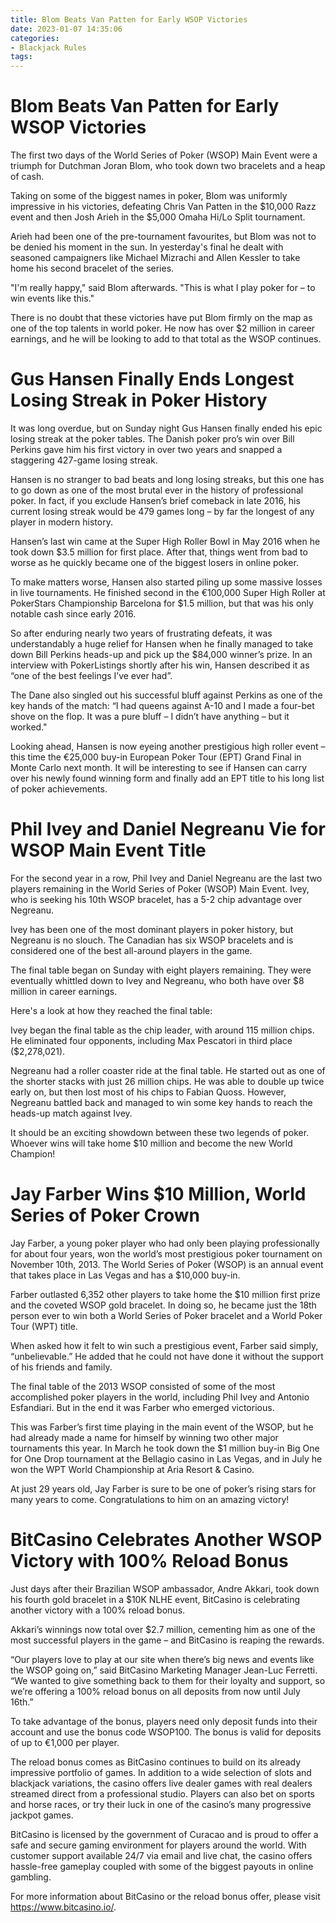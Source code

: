 ```yaml
---
title: Blom Beats Van Patten for Early WSOP Victories
date: 2023-01-07 14:35:06
categories:
- Blackjack Rules
tags:
---
```



#  Blom Beats Van Patten for Early WSOP Victories

The first two days of the World Series of Poker (WSOP) Main Event were a triumph for Dutchman Joran Blom, who took down two bracelets and a heap of cash.

Taking on some of the biggest names in poker, Blom was uniformly impressive in his victories, defeating Chris Van Patten in the $10,000 Razz event and then Josh Arieh in the $5,000 Omaha Hi/Lo Split tournament.

Arieh had been one of the pre-tournament favourites, but Blom was not to be denied his moment in the sun. In yesterday's final he dealt with seasoned campaigners like Michael Mizrachi and Allen Kessler to take home his second bracelet of the series.

"I'm really happy," said Blom afterwards. "This is what I play poker for – to win events like this."

There is no doubt that these victories have put Blom firmly on the map as one of the top talents in world poker. He now has over $2 million in career earnings, and he will be looking to add to that total as the WSOP continues.

#  Gus Hansen Finally Ends Longest Losing Streak in Poker History

It was long overdue, but on Sunday night Gus Hansen finally ended his epic losing streak at the poker tables. The Danish poker pro’s win over Bill Perkins gave him his first victory in over two years and snapped a staggering 427-game losing streak.

Hansen is no stranger to bad beats and long losing streaks, but this one has to go down as one of the most brutal ever in the history of professional poker. In fact, if you exclude Hansen’s brief comeback in late 2016, his current losing streak would be 479 games long – by far the longest of any player in modern history.

Hansen’s last win came at the Super High Roller Bowl in May 2016 when he took down $3.5 million for first place. After that, things went from bad to worse as he quickly became one of the biggest losers in online poker.

To make matters worse, Hansen also started piling up some massive losses in live tournaments. He finished second in the €100,000 Super High Roller at PokerStars Championship Barcelona for $1.5 million, but that was his only notable cash since early 2016.

So after enduring nearly two years of frustrating defeats, it was understandably a huge relief for Hansen when he finally managed to take down Bill Perkins heads-up and pick up the $84,000 winner’s prize. In an interview with PokerListings shortly after his win, Hansen described it as “one of the best feelings I’ve ever had”.

The Dane also singled out his successful bluff against Perkins as one of the key hands of the match: “I had queens against A-10 and I made a four-bet shove on the flop. It was a pure bluff – I didn’t have anything – but it worked."

Looking ahead, Hansen is now eyeing another prestigious high roller event – this time the €25,000 buy-in European Poker Tour (EPT) Grand Final in Monte Carlo next month. It will be interesting to see if Hansen can carry over his newly found winning form and finally add an EPT title to his long list of poker achievements.

#  Phil Ivey and Daniel Negreanu Vie for WSOP Main Event Title

For the second year in a row, Phil Ivey and Daniel Negreanu are the last two players remaining in the World Series of Poker (WSOP) Main Event. Ivey, who is seeking his 10th WSOP bracelet, has a 5-2 chip advantage over Negreanu.

Ivey has been one of the most dominant players in poker history, but Negreanu is no slouch. The Canadian has six WSOP bracelets and is considered one of the best all-around players in the game.

The final table began on Sunday with eight players remaining. They were eventually whittled down to Ivey and Negreanu, who both have over $8 million in career earnings.

Here's a look at how they reached the final table:

Ivey began the final table as the chip leader, with around 115 million chips. He eliminated four opponents, including Max Pescatori in third place ($2,278,021).

Negreanu had a roller coaster ride at the final table. He started out as one of the shorter stacks with just 26 million chips. He was able to double up twice early on, but then lost most of his chips to Fabian Quoss. However, Negreanu battled back and managed to win some key hands to reach the heads-up match against Ivey.

It should be an exciting showdown between these two legends of poker. Whoever wins will take home $10 million and become the new World Champion!

#  Jay Farber Wins $10 Million, World Series of Poker Crown

Jay Farber, a young poker player who had only been playing professionally for about four years, won the world’s most prestigious poker tournament on November 10th, 2013. The World Series of Poker (WSOP) is an annual event that takes place in Las Vegas and has a $10,000 buy-in.

Farber outlasted 6,352 other players to take home the $10 million first prize and the coveted WSOP gold bracelet. In doing so, he became just the 18th person ever to win both a World Series of Poker bracelet and a World Poker Tour (WPT) title.

When asked how it felt to win such a prestigious event, Farber said simply, “unbelievable.” He added that he could not have done it without the support of his friends and family.

The final table of the 2013 WSOP consisted of some of the most accomplished poker players in the world, including Phil Ivey and Antonio Esfandiari. But in the end it was Farber who emerged victorious.

This was Farber’s first time playing in the main event of the WSOP, but he had already made a name for himself by winning two other major tournaments this year. In March he took down the $1 million buy-in Big One for One Drop tournament at the Bellagio casino in Las Vegas, and in July he won the WPT World Championship at Aria Resort & Casino.

At just 29 years old, Jay Farber is sure to be one of poker’s rising stars for many years to come. Congratulations to him on an amazing victory!

#  BitCasino Celebrates Another WSOP Victory with 100% Reload Bonus

Just days after their Brazilian WSOP ambassador, Andre Akkari, took down his fourth gold bracelet in a $10K NLHE event, BitCasino is celebrating another victory with a 100% reload bonus.

Akkari’s winnings now total over $2.7 million, cementing him as one of the most successful players in the game – and BitCasino is reaping the rewards.

“Our players love to play at our site when there’s big news and events like the WSOP going on,” said BitCasino Marketing Manager Jean-Luc Ferretti. “We wanted to give something back to them for their loyalty and support, so we’re offering a 100% reload bonus on all deposits from now until July 16th.”

To take advantage of the bonus, players need only deposit funds into their account and use the bonus code WSOP100. The bonus is valid for deposits of up to €1,000 per player.

The reload bonus comes as BitCasino continues to build on its already impressive portfolio of games. In addition to a wide selection of slots and blackjack variations, the casino offers live dealer games with real dealers streamed direct from a professional studio. Players can also bet on sports and horse races, or try their luck in one of the casino’s many progressive jackpot games.

BitCasino is licensed by the government of Curacao and is proud to offer a safe and secure gaming environment for players around the world. With customer support available 24/7 via email and live chat, the casino offers hassle-free gameplay coupled with some of the biggest payouts in online gambling.

For more information about BitCasino or the reload bonus offer, please visit https://www.bitcasino.io/.